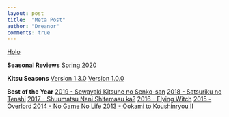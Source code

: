 ```yaml
---
layout: post
title:  "Meta Post"
author: "Dreanor"
comments: true
---
```


[Holo](..\assets\best_girl.jpg)

**Seasonal Reviews**
[Spring 2020](https://kitsu.io/posts/9302595)

**Kitsu Seasons**
[Version 1.3.0](https://kitsu.io/posts/9074595)
[Version 1.0.0](https://kitsu.io/posts/9040628)

**Best of the Year**
[2019 - Sewayaki Kitsune no Senko-san](https://kitsu.io/anime/sewayaki-kitsune-no-senko-san)
[2018 - Satsuriku no Tenshi](https://kitsu.io/anime/satsuriku-no-tenshi)
[2017 - Shuumatsu Nani Shitemasu ka?](https://kitsu.io/anime/shuumatsu-nani-shitemasu-ka-isogashii-desu-ka-sukutte-moratte-ii-desu-ka)
[2016 - Flying Witch](https://kitsu.io/anime/flying-witch)
[2015 - Overlord](https://kitsu.io/anime/overlord)
[2014 - No Game No Life](https://kitsu.io/anime/no-game-no-life)
[2013 - Ookami to Koushinryou II](https://kitsu.io/anime/spice-and-wolf-ii)

